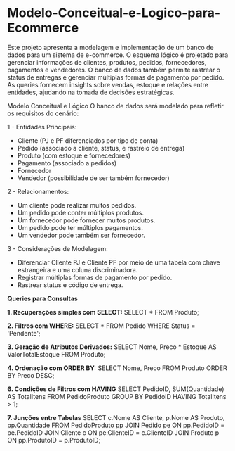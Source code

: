 # Modelo-Conceitual-e-Logico-para-Ecommerce
Este projeto apresenta a modelagem e implementação de um banco de dados para um sistema de e-commerce. O esquema lógico é projetado para gerenciar informações de clientes, produtos, pedidos, fornecedores, pagamentos e vendedores. O banco de dados também permite rastrear o status de entregas e gerenciar múltiplas formas de pagamento por pedido. As queries fornecem insights sobre vendas, estoque e relações entre entidades, ajudando na tomada de decisões estratégicas.

Modelo Conceitual e Lógico
O banco de dados será modelado para refletir os requisitos do cenário:

1 - Entidades Principais:

- Cliente (PJ e PF diferenciados por tipo de conta)
- Pedido (associado a cliente, status, e rastreio de entrega)
- Produto (com estoque e fornecedores)
- Pagamento (associado a pedidos)
- Fornecedor
- Vendedor (possibilidade de ser também fornecedor)

2 - Relacionamentos:

- Um cliente pode realizar muitos pedidos.
- Um pedido pode conter múltiplos produtos.
- Um fornecedor pode fornecer muitos produtos.
- Um pedido pode ter múltiplos pagamentos.
- Um vendedor pode também ser fornecedor.

3 - Considerações de Modelagem:

- Diferenciar Cliente PJ e Cliente PF por meio de uma tabela com chave estrangeira e uma coluna discriminadora.
- Registrar múltiplas formas de pagamento por pedido.
- Rastrear status e código de entrega.

**Queries para Consultas**

**1. Recuperações simples com SELECT:**
SELECT * FROM Produto;

**2. Filtros com WHERE:**
SELECT * FROM Pedido WHERE Status = 'Pendente';

**3. Geração de Atributos Derivados:**
SELECT Nome, Preco * Estoque AS ValorTotalEstoque FROM Produto;

**4. Ordenação com ORDER BY:**
SELECT Nome, Preco FROM Produto ORDER BY Preco DESC;

**6. Condições de Filtros com HAVING**
SELECT PedidoID, SUM(Quantidade) AS TotalItens
FROM PedidoProduto
GROUP BY PedidoID
HAVING TotalItens > 1;

**7. Junções entre Tabelas**
SELECT c.Nome AS Cliente, p.Nome AS Produto, pp.Quantidade
FROM PedidoProduto pp
JOIN Pedido pe ON pp.PedidoID = pe.PedidoID
JOIN Cliente c ON pe.ClienteID = c.ClienteID
JOIN Produto p ON pp.ProdutoID = p.ProdutoID;
